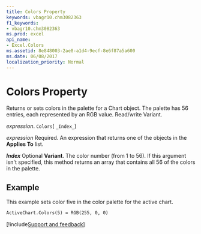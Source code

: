 ```yaml
---
title: Colors Property
keywords: vbagr10.chm3082363
f1_keywords:
- vbagr10.chm3082363
ms.prod: excel
api_name:
- Excel.Colors
ms.assetid: 8e848003-2ae8-a1d4-9ecf-8e6f87a5a600
ms.date: 06/08/2017
localization_priority: Normal
---
```



# Colors Property

Returns or sets colors in the palette for a Chart object. The palette has 56 entries, each represented by an RGB value. Read/write Variant.

_expression_. `Colors`( `_Index_`)

 _expression_ Required. An expression that returns one of the objects in the **Applies To** list.

 _**Index**_ Optional **Variant**. The color number (from 1 to 56). If this argument isn't specified, this method returns an array that contains all 56 of the colors in the palette.

## Example

This example sets color five in the color palette for the active chart.


```vb
ActiveChart.Colors(5) = RGB(255, 0, 0) 

```

[!include[Support and feedback](~/includes/feedback-boilerplate.md)]